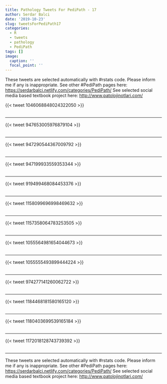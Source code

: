 ```yaml
---
title: Pathology Tweets For PediPath - 17
author: Serdar Balci
date: '2019-10-23'
slug: tweetsForPediPath17
categories:
  - R
  - tweets
  - pathology
  - PediPath
tags: []
image:
  caption: ''
  focal_point: ''
---
```



These tweets are selected automatically with #rstats code. Please inform me if any is inappropriate.
See other #PediPath pages here: https://serdarbalci.netlify.com/categories/PediPath/ 
See selected social media based textbook project here: http://www.patolojinotlari.com/

{{< tweet 1046068848024322050 >}}
<br>
<br>
<hr>
{{< tweet 947653005976879104 >}}
<br>
<br>
<hr>
{{< tweet 947290544367009792 >}}
<br>
<br>
<hr>
{{< tweet 947199933559353344 >}}
<br>
<br>
<hr>
{{< tweet 919499468084453376 >}}
<br>
<br>
<hr>
{{< tweet 1158099696998469632 >}}
<br>
<br>
<hr>
{{< tweet 1157358064783253505 >}}
<br>
<br>
<hr>
{{< tweet 1055564981654044673 >}}
<br>
<br>
<hr>
{{< tweet 1055555493899444224 >}}
<br>
<br>
<hr>
{{< tweet 974277141260062722 >}}
<br>
<br>
<hr>
{{< tweet 1184468181580165120 >}}
<br>
<br>
<hr>
{{< tweet 1180403699539165184 >}}
<br>
<br>
<hr>
{{< tweet 1172018128743739392 >}}
<br>
<br>
<hr>


These tweets are selected automatically with #rstats code. Please inform me if any is inappropriate.
See other #PediPath pages here: https://serdarbalci.netlify.com/categories/PediPath/ 
See selected social media based textbook project here: http://www.patolojinotlari.com/
